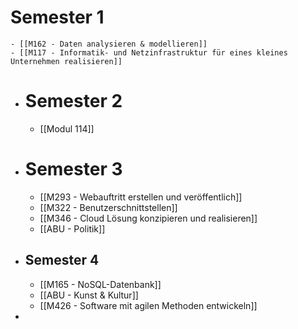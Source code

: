 # Semester 1
	- [[M162 - Daten analysieren & modellieren]]
	- [[M117 - Informatik- und Netzinfrastruktur für eines kleines Unternehmen realisieren]]
- # Semester 2
	- [[Modul 114]]
- # Semester 3
	- [[M293 - Webauftritt erstellen und veröffentlich]]
	- [[M322 - Benutzerschnittstellen]]
	- [[M346 - Cloud Lösung konzipieren und realisieren]]
	- [[ABU - Politik]]
- ## Semester 4
	- [[M165 - NoSQL-Datenbank]]
	- [[ABU - Kunst & Kultur]]
	- [[M426 - Software mit agilen Methoden entwickeln]]
-